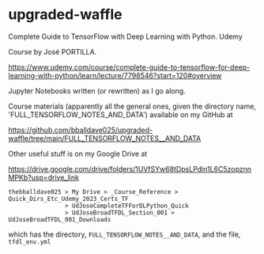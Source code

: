 # upgraded-waffle
Complete Guide to TensorFlow with Deep Learning with Python. Udemy

Course by José PORTILLA.

https://www.udemy.com/course/complete-guide-to-tensorflow-for-deep-learning-with-python/learn/lecture/7798546?start=120#overview

Jupyter Notebooks written (or rewritten) as I go along.

Course materials (apparently all the general ones, given the directory name, 
'FULL_TENSORFLOW_NOTES_AND_DATA') available on my GitHub at

https://github.com/bballdave025/upgraded-waffle/tree/main/FULL_TENSORFLOW_NOTES__AND_DATA

Other useful stuff is on my Google Drive at

https://drive.google.com/drive/folders/1UVfSYw68tDpsLPdin1L6C5zopznnMPKb?usp=drive_link

```
thebballdave025 > My Drive > _Course_Reference > Quick_Dirs_Etc_Udemy_2023_Certs_TF
                > UdJoseCompleteTFForDLPython_Quick
                > UdJoseBroadTFDL_Section_001 > UdJoseBroadTFDL_001_Downloads
```

which has the directory, `FULL_TENSORFLOW_NOTES__AND_DATA`, and the file,
`tfdl_env.yml`

